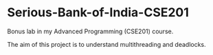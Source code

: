 # Serious-Bank-of-India-CSE201
Bonus lab in my Advanced Programming (CSE201) course.

The aim of this project is to understand multithreading and deadlocks.
